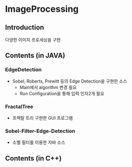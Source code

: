 # ImageProcessing

## Introduction
다양한 이미지 프로세싱을 구현
  
## Contents (in JAVA)

### EdgeDetection
* Sobel, Roberts, Prewitt 등의 Edge Detection을 구현한 소스
  * Main에서 algorithm 변경 필요  
  * Run Configuration을 통해 입력 인자2개 필요

  
### FractalTree
* 프렉탈 트리 구현한 GUI 프로그램

### Sobel-Filter-Edge-Detection
* 소벨 필터를 이용한 자바 소스



## Contents (in C++)
